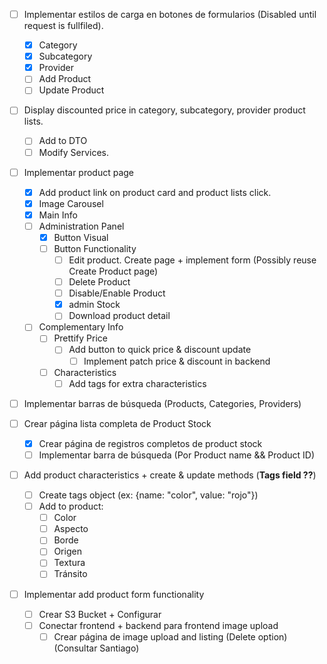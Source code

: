 - [ ] Implementar estilos de carga en botones de formularios (Disabled until request is fullfiled).
	- [x] Category
	- [x] Subcategory
	- [x] Provider
	- [ ] Add Product
	- [ ] Update Product

- [ ] Display discounted price in category, subcategory, provider product lists.
	- [ ] Add to DTO
	- [ ] Modify Services.

- [ ] Implementar product page
	- [x] Add product link on product card and product lists click.
	- [x] Image Carousel
	- [x] Main Info
	- [ ] Administration Panel
		- [x] Button Visual
		- [ ] Button Functionality
			- [ ] Edit product. Create page + implement form (Possibly reuse Create Product page)
			- [ ] Delete Product
			- [ ] Disable/Enable Product
			- [x] admin Stock
			- [ ] Download product detail
	- [ ] Complementary Info
		- [ ] Prettify Price
			- [ ] Add button to quick price & discount update
				- [ ] Implement patch price & discount in backend
		- [ ] Characteristics
			- [ ] Add tags for extra characteristics

- [ ] Implementar barras de búsqueda (Products, Categories, Providers)

- [ ] Crear página lista completa de Product Stock
	- [x] Crear página de registros completos de product stock
	- [ ] Implementar barra de búsqueda (Por Product name && Product ID)

- [ ] Add product characteristics + create & update methods (**Tags field ??**)
	- [ ] Create tags object (ex: {name: "color", value: "rojo"})
	- [ ] Add to product:
		- [ ] Color
		- [ ] Aspecto
		- [ ] Borde
		- [ ] Origen
		- [ ] Textura
		- [ ] Tránsito

- [ ] Implementar add product form functionality
	- [ ] Crear S3 Bucket + Configurar
	- [ ] Conectar frontend + backend para frontend image upload
		- [ ] Crear página de image upload and listing (Delete option) (Consultar Santiago)